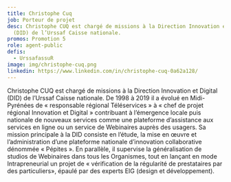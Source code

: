 ```yaml
---
title: Christophe Cuq
job: Porteur de projet
desc: Christophe CUQ est chargé de missions à la Direction Innovation et Digital
  (DID) de l’Urssaf Caisse nationale.
promos: Promotion 5
role: agent-public
defis:
  - UrssafassuR
image: img/christophe-cuq.png
linkedin: https://www.linkedin.com/in/christophe-cuq-0a62a128/
---
```

Christophe CUQ est chargé de missions à la Direction Innovation et Digital (DID) de l’Urssaf Caisse nationale. De 1998 à 2019 il a évolué en Midi-Pyrénées de « responsable régional Téléservices » à « chef de projet régional Innovation et Digital » contribuant à l’émergence locale puis nationale de nouveaux services comme une plateforme d’assistance aux services en ligne ou un service de Webinaires auprès des usagers. Sa mission principale à la DID consiste en l’étude, la mise en œuvre et l’administration d’une plateforme nationale d’innovation collaborative dénommée « Pépites ». En parallèle, il supervise la généralisation de studios de Webinaires dans tous les Organismes, tout en lançant en mode Intrapreneurial un projet de « vérification de la régularité de prestataires par des particuliers», épaulé par des experts EIG (design et développement).
